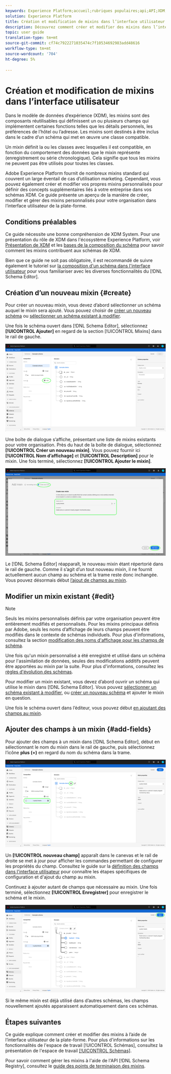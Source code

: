```yaml
---
keywords: Experience Platform;accueil;rubriques populaires;api;API;XDM;XDM system;experience data model;ui;workspace;mixin;mixins;
solution: Experience Platform
title: Création et modification de mixins dans l’interface utilisateur
description: Découvrez comment créer et modifier des mixins dans l’interface utilisateur de l’Experience Platform.
topic: user guide
translation-type: tm+mt
source-git-commit: cf74c7922271035474c7f10534692983add48616
workflow-type: tm+mt
source-wordcount: '704'
ht-degree: 5%

---
```



# Création et modification de mixins dans l’interface utilisateur

Dans le modèle de données d’expérience (XDM), les mixins sont des composants réutilisables qui définissent un ou plusieurs champs qui implémentent certaines fonctions telles que les détails personnels, les préférences de l’hôtel ou l’adresse. Les mixins sont destinés à être inclus dans le cadre d’un schéma qui met en œuvre une classe compatible.

Un mixin définit la ou les classes avec lesquelles il est compatible, en fonction du comportement des données que le mixin représente (enregistrement ou série chronologique). Cela signifie que tous les mixins ne peuvent pas être utilisés pour toutes les classes.

Adobe Experience Platform fournit de nombreux mixins standard qui couvrent un large éventail de cas d’utilisation marketing. Cependant, vous pouvez également créer et modifier vos propres mixins personnalisés pour définir des concepts supplémentaires liés à votre entreprise dans vos schémas XDM. Ce guide présente un aperçu de la manière de créer, modifier et gérer des mixins personnalisés pour votre organisation dans l’interface utilisateur de la plate-forme.

## Conditions préalables

Ce guide nécessite une bonne compréhension de XDM System. Pour une présentation du rôle de XDM dans l&#39;écosystème Experience Platform, voir [Présentation de XDM](../../home.md) et les [bases de la composition du schéma](../../schema/composition.md) pour savoir comment les mixins contribuent aux schémas de XDM.

Bien que ce guide ne soit pas obligatoire, il est recommandé de suivre également le tutoriel sur [la composition d&#39;un schéma dans l&#39;interface utilisateur](../../tutorials/create-schema-ui.md) pour vous familiariser avec les diverses fonctionnalités du [!DNL Schema Editor].

## Création d’un nouveau mixin {#create}

Pour créer un nouveau mixin, vous devez d’abord sélectionner un schéma auquel le mixin sera ajouté. Vous pouvez choisir de [créer un nouveau schéma](./schemas.md#create) ou [sélectionner un schéma existant à modifier](./schemas.md#edit).

Une fois le schéma ouvert dans [!DNL Schema Editor], sélectionnez **[!UICONTROL Ajouter]** en regard de la section [!UICONTROL Mixins] dans le rail de gauche.

![](../../images/ui/resources/mixins/add-mixin-button.png)

Une boîte de dialogue s’affiche, présentant une liste de mixins existants pour votre organisation. Près du haut de la boîte de dialogue, sélectionnez **[!UICONTROL Créer un nouveau mixin]**. Vous pouvez fournir ici **[!UICONTROL Nom d’affichage]** et **[!UICONTROL Description]** pour le mixin. Une fois terminé, sélectionnez **[!UICONTROL Ajouter le mixin]**.

![](../../images/ui/resources/mixins/create-mixin.png)

Le [!DNL Schema Editor] réapparaît, le nouveau mixin étant répertorié dans le rail de gauche. Comme il s’agit d’un tout nouveau mixin, il ne fournit actuellement aucun champ au schéma et la trame reste donc inchangée. Vous pouvez désormais début [l’ajout de champs au mixin](#add-fields).

## Modifier un mixin existant {#edit}

>[!NOTE]
>
>Seuls les mixins personnalisés définis par votre organisation peuvent être entièrement modifiés et personnalisés. Pour les mixins principaux définis par Adobe, seuls les noms d’affichage de leurs champs peuvent être modifiés dans le contexte de schémas individuels. Pour plus d&#39;informations, consultez la section [modification des noms d&#39;affichage pour les champs de schéma](./schemas.md#display-names).
>
>Une fois qu&#39;un mixin personnalisé a été enregistré et utilisé dans un schéma pour l&#39;assimilation de données, seules des modifications additifs peuvent être apportées au mixin par la suite. Pour plus d&#39;informations, consultez les [règles d&#39;évolution des schémas](../../schema/composition.md#evolution).

Pour modifier un mixin existant, vous devez d’abord ouvrir un schéma qui utilise le mixin dans [!DNL Schema Editor]. Vous pouvez [sélectionner un schéma existant à modifier](./schemas.md#edit), ou [créer un nouveau schéma](./schemas.md#create) et ajouter le mixin en question.

Une fois le schéma ouvert dans l’éditeur, vous pouvez début [en ajoutant des champs au mixin](#add-fields).

## Ajouter des champs à un mixin {#add-fields}

Pour ajouter des champs à un mixin dans [!DNL Schema Editor], début en sélectionnant le nom du mixin dans le rail de gauche, puis sélectionnez l’icône **plus (+)** en regard du nom du schéma dans la trame.

![](../../images/ui/resources/mixins/add-field-button.png)

Un **[!UICONTROL nouveau champ]** apparaît dans le canevas et le rail de droite se met à jour pour afficher les commandes permettant de configurer les propriétés du champ. Consultez le guide sur la [définition des champs dans l&#39;interface utilisateur](../fields/overview.md#define) pour connaître les étapes spécifiques de configuration et d&#39;ajout du champ au mixin.

Continuez à ajouter autant de champs que nécessaire au mixin. Une fois terminé, sélectionnez **[!UICONTROL Enregistrer]** pour enregistrer le schéma et le mixin.

![](../../images/ui/resources/mixins/complete-mixin.png)

Si le même mixin est déjà utilisé dans d’autres schémas, les champs nouvellement ajoutés apparaissent automatiquement dans ces schémas.

## Étapes suivantes

Ce guide explique comment créer et modifier des mixins à l’aide de l’interface utilisateur de la plate-forme. Pour plus d&#39;informations sur les fonctionnalités de l&#39;espace de travail [!UICONTROL Schémas], consultez la présentation de l&#39;espace de travail [[!UICONTROL Schémas]](../overview.md).

Pour savoir comment gérer les mixins à l&#39;aide de l&#39;API [!DNL Schema Registry], consultez le [guide des points de terminaison des mixins](../../api/mixins.md).